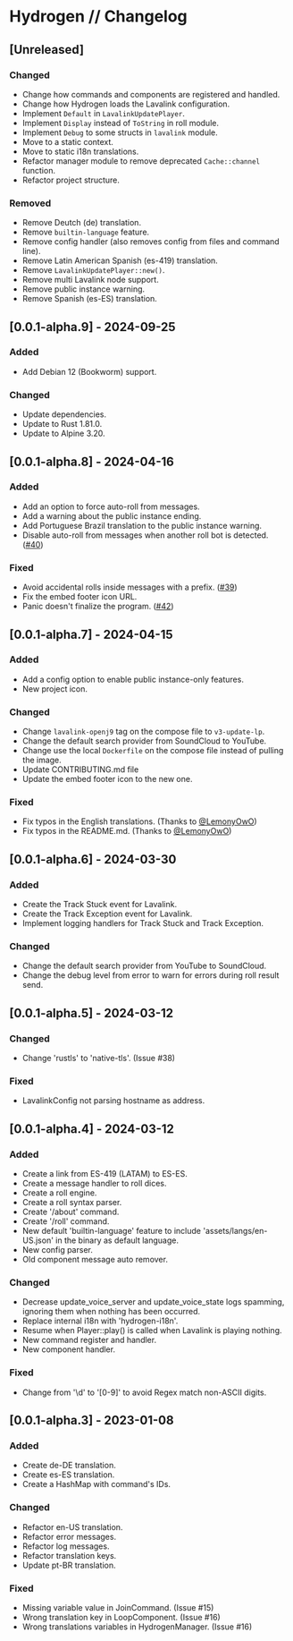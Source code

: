 # Hydrogen // Changelog

## [Unreleased]

### Changed

- Change how commands and components are registered and handled.
- Change how Hydrogen loads the Lavalink configuration.
- Implement `Default` in `LavalinkUpdatePlayer`.
- Implement `Display` instead of `ToString` in roll module.
- Implement `Debug` to some structs in `lavalink` module.
- Move to a static context.
- Move to static i18n translations.
- Refactor manager module to remove deprecated `Cache::channel` function.
- Refactor project structure.

### Removed

- Remove Deutch (de) translation.
- Remove `builtin-language` feature.
- Remove config handler (also removes config from files and command line).
- Remove Latin American Spanish (es-419) translation.
- Remove `LavalinkUpdatePlayer::new()`.
- Remove multi Lavalink node support.
- Remove public instance warning.
- Remove Spanish (es-ES) translation.

## [0.0.1-alpha.9] - 2024-09-25

### Added

- Add Debian 12 (Bookworm) support.

### Changed

- Update dependencies.
- Update to Rust 1.81.0.
- Update to Alpine 3.20.

## [0.0.1-alpha.8] - 2024-04-16

### Added

- Add an option to force auto-roll from messages.
- Add a warning about the public instance ending.
- Add Portuguese Brazil translation to the public instance warning.
- Disable auto-roll from messages when another roll bot is detected. ([#40](https://github.com/nashiradeer/hydrogen/issues/40))

### Fixed

- Avoid accidental rolls inside messages with a prefix. ([#39](https://github.com/nashiradeer/hydrogen/issues/39))
- Fix the embed footer icon URL.
- Panic doesn't finalize the program. ([#42](https://github.com/nashiradeer/hydrogen/issues/42))

## [0.0.1-alpha.7] - 2024-04-15

### Added

- Add a config option to enable public instance-only features.
- New project icon.

### Changed

- Change `lavalink-openj9` tag on the compose file to `v3-update-lp`.
- Change the default search provider from SoundCloud to YouTube.
- Change use the local `Dockerfile` on the compose file instead of pulling the image.
- Update CONTRIBUTING.md file
- Update the embed footer icon to the new one.

### Fixed

- Fix typos in the English translations. (Thanks to [@LemonyOwO](https://github.com/LemonyOwO))
- Fix typos in the README.md. (Thanks to [@LemonyOwO](https://github.com/LemonyOwO))

## [0.0.1-alpha.6] - 2024-03-30

### Added

- Create the Track Stuck event for Lavalink.
- Create the Track Exception event for Lavalink.
- Implement logging handlers for Track Stuck and Track Exception.

### Changed

- Change the default search provider from YouTube to SoundCloud.
- Change the debug level from error to warn for errors during roll result send.

## [0.0.1-alpha.5] - 2024-03-12

### Changed

- Change 'rustls' to 'native-tls'. (Issue #38)

### Fixed

- LavalinkConfig not parsing hostname as address.

## [0.0.1-alpha.4] - 2024-03-12

### Added

- Create a link from ES-419 (LATAM) to ES-ES.
- Create a message handler to roll dices.
- Create a roll engine.
- Create a roll syntax parser.
- Create '/about' command.
- Create '/roll' command.
- New default 'builtin-language' feature to include 'assets/langs/en-US.json' in the binary as default language.
- New config parser.
- Old component message auto remover.

### Changed

- Decrease update_voice_server and update_voice_state logs spamming, ignoring them when nothing has been occurred.
- Replace internal i18n with 'hydrogen-i18n'.
- Resume when Player::play() is called when Lavalink is playing nothing.
- New command register and handler.
- New component handler.

### Fixed

- Change from '\d' to '[0-9]' to avoid Regex match non-ASCII digits.

## [0.0.1-alpha.3] - 2023-01-08

### Added

- Create de-DE translation.
- Create es-ES translation.
- Create a HashMap with command's IDs.

### Changed

- Refactor en-US translation.
- Refactor error messages.
- Refactor log messages.
- Refactor translation keys.
- Update pt-BR translation.

### Fixed

- Missing variable value in JoinCommand. (Issue #15)
- Wrong translation key in LoopComponent. (Issue #16)
- Wrong translations variables in HydrogenManager. (Issue #16)
